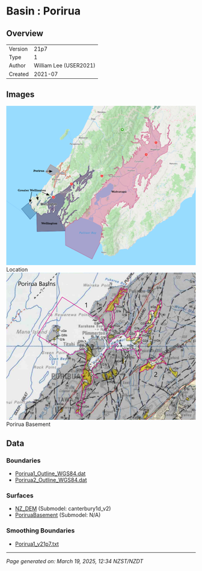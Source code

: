# Basin : Porirua

## Overview
|         |                     |
|---------|---------------------|
| Version | 21p7           |
| Type    | 1        |
| Author  | William Lee (USER2021)            |
| Created | 2021-07           |


## Images
![](../images/basins/NI_south.png) Location
![](../images/basins/porirua_outline.png) Porirua Basement

## Data
### Boundaries
- [Porirua1_Outline_WGS84.dat](../../velocity_modelling/Data/Basins/Greater_Wellington_and_Porirua/v21p7/Porirua1_Outline_WGS84.dat)
- [Porirua2_Outline_WGS84.dat](../../velocity_modelling/Data/Basins/Greater_Wellington_and_Porirua/v21p7/Porirua2_Outline_WGS84.dat)

### Surfaces
- [NZ_DEM](../../velocity_modelling/Data/DEM/NZ_DEM_HD.in) (Submodel: canterbury1d_v2)
- [PoriruaBasement](../../velocity_modelling/Data/Basins/Greater_Wellington_and_Porirua/v21p7/Porirua_Elevation_WGS84.in) (Submodel: N/A)

### Smoothing Boundaries
- [Porirua1_v21p7.txt](../../velocity_modelling/Data/Boundaries/Smoothing/Porirua1_v21p7.txt)

---
*Page generated on: March 19, 2025, 12:34 NZST/NZDT*

